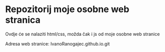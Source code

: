 # Repozitorij moje osobne web stranica 

Ovdje će se nalaziti html/css, možda čak i js od moje osobne web stranice

Adresa web stranice: IvanoRanogajec.github.io.git